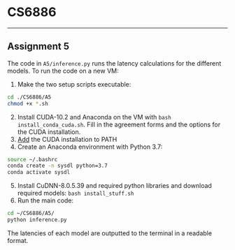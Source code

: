# CS6886
---
## Assignment 5
The code in `A5/inference.py` runs the latency calculations for the different models. To run the code on a new VM:
1. Make the two setup scripts executable:
```bash
cd ./CS6886/A5
chmod +x *.sh
```
2. Install CUDA-10.2 and Anaconda on the VM with `bash install_conda_cuda.sh`. Fill in the agreement forms and the options for the CUDA installation.
3. [Add](https://askubuntu.com/questions/885610/nvcc-version-command-says-nvcc-is-not-installed) the CUDA installation to PATH
4. Create an Anaconda environment with Python 3.7:
```bash
source ~/.bashrc
conda create -n sysdl python=3.7
conda activate sysdl
```
5. Install CuDNN-8.0.5.39 and required python libraries and download required models: `bash install_stuff.sh`
6. Run the main code:
```bash
cd ~/CS6886/A5/
python inference.py
```

The latencies of each model are outputted to the terminal in a readable format.
